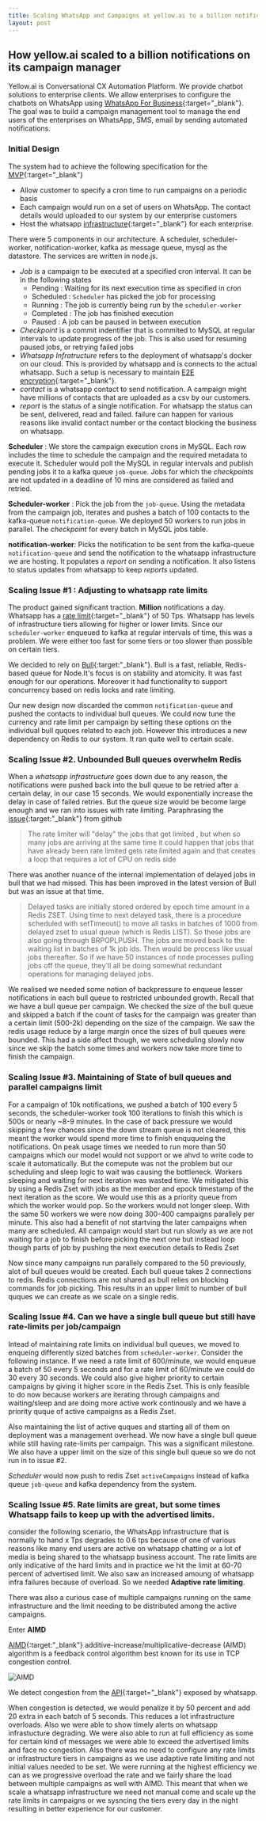 ```yaml
---
title: Scaling WhatsApp and Campaigns at yellow.ai to a billion notifications
layout: post
---
```


## How yellow.ai scaled to a billion notifications on its campaign manager

Yellow.ai is Conversational CX Automation Platform. We provide chatbot solutions to enterprise clients.
We allow enterprises to configure the chatbots on WhatsApp using [WhatsApp For Business](https://developers.facebook.com/docs/whatsapp/business-management-api/using-the-api){:target="_blank"}.
The goal was to build a campaign management tool to manage the end users of the enterprises on WhatsApp, SMS, email by sending automated notifications.

### Initial Design

The system had to achieve the following specification for the [MVP](https://en.wikipedia.org/wiki/Minimum_viable_product){:target="_blank"}
- Allow customer to specify a cron time to run campaigns on a periodic basis
- Each campaign would run on a set of users on WhatsApp. The contact details would uploaded to our system by our enterprise customers
- Host the whatsapp [infrastructure](https://developers.facebook.com/docs/whatsapp/on-premises/get-started/installation){:target="_blank"} for each enterprise.



There were 5 components in our architecture. A scheduler, scheduler-worker, notification-worker, kafka as message queue, mysql as the datastore. The services are written in node.js.


- *Job* is a campaign to be executed at a specified cron interval. It can be in the following states
  - Pending : Waiting for its next execution time as specified in cron 
  - Scheduled : `Scheduler` has picked the job for processing
  - Running : The job is currently being run by the `scheduler-worker`
  - Completed : The job has finished execution
  - Paused : A job can be paused in between execution
- *Checkpoint* is a commit indentifier that is commited to MySQL at regular intervals to update progress of the job. This is also used for resuming paused jobs, or retrying failed jobs
- *Whatsapp Infratructure* refers to the deployment of whatsapp's docker on our cloud. This is provided by whatsapp and is connects to the actual whatsapp. Such a setup is necessary to maintain [E2E encryption](https://en.wikipedia.org/wiki/End-to-end_encryption){:target="_blank"}.
- *contact* is a whatsapp contact to send notification. A campaign might have millions of contacts that are uploaded as a csv by our customers.
- *report* is the status of a single notification. For whatsapp the status can be sent, delivered, read and failed. failure can happen for various reasons like invalid contact number or the contact blocking the business on whatsapp.

**Scheduler** : We store the campaign execution crons in MySQL. Each row includes the time to schedule the campaign and the required metadata to execute it. Scheduler would poll the MySQL in regular intervals and publish pending jobs it to a kafka queue `job-queue`. Jobs for which the *checkpoints* are not updated in a deadline of 10 mins are considered as failed and retried.

**Scheduler-worker** : Pick the job from the `job-queue`. Using the metadata from the campaign job, iterates and pushes a batch of 100 contacts to the kafka-queue `notification-queue`. We deployed 50 workers to run jobs in parallel. The *checkpoint* for every batch in MySQL jobs table.

**notification-worker**: Picks the notification to be sent from the kafka-queue `notification-queue` and send the notification to the whatsapp infrastructure we are hosting. It populates a *report* on sending a notification. It also listens to status updates from whatsapp to keep *reports* updated.

### Scaling Issue #1 : Adjusting to whatsapp rate limits
The product gained significant traction. **Million** notifications a day. Whatsapp has a  [rate limit](https://developers.facebook.com/docs/whatsapp/api/rate-limits/#capacity){:target="_blank"} of 50 Tps. Whatsapp has levels of infrastructure tiers allowing for higher or lower limits. Since our `scheduler-worker` enqueued to kafka at regular intervals of time, this was a problem. We were either too fast for some tiers or too slower than possible on certain tiers.

We decided to rely on [Bull](https://github.com/OptimalBits/bull){:target:"_blank"}. Bull is a fast, reliable, Redis-based queue for Node.It's focus is on stability and atomicity. It was fast enough for our operations. Moreover it had functionality to support concurrency based on redis locks and rate limiting. 

Our new design now discarded the common `notification-queue` and pushed the contacts to individual bull queues. We could now tune the currency and rate limit per campaign by setting these options on the individual bull quques related to each job. However this introduces a new dependency on Redis to our system. It ran quite well to certain scale.

### Scaling Issue #2. Unbounded Bull queues overwhelm Redis

When a *whatsapp infrastructure* goes down due to any reason, the notifications were pushed back into the bull queue to be retried after a certain delay, in our case 15 seconds. We would exponentially increase the delay in case of failed retries.
But the queue size would be become large enough and we ran into issues with rate limiting. Paraphrasing the [issue](https://github.com/OptimalBits/bull/issues/1941#issuecomment-799402453){:target:"_blank"} from github
>The rate limiter will "delay" the jobs that get limited , but when so many jobs are arriving at the same time it could happen that jobs that have already been rate limited gets rate limited again and that creates a loop that requires a lot of CPU on redis side

There was another nuance of the internal implementation of delayed jobs in bull that we had missed. This has been improved in the latest version of Bull but was an issue at that time.
 > Delayed tasks are initially stored ordered by epoch time amount in a Redis ZSET. Using time to next delayed task, there is a procedure scheduled with setTimeout() to move all tasks in batches of 1000 from delayed zset to usual queue (which is Redis LIST). So these jobs are also going through BRPOPLPUSH. The jobs are moved back to the waiting list in batches of 1k job ids. Then would be process like usual jobs thereafter. So if we have 50 instances of node processes pulling jobs off the queue, they'll all be doing somewhat redundant operations for managing delayed jobs.
 
We realised we needed some notion of backpressure to enqueue lesser notifications in each bull queue to restricted unbounded growth. Recall that we have a bull queue per campaign. We checked the size of the bull queue and skipped a batch if the count of tasks for the campaign was greater than a certain limit (500-2k) depending on the size of the campaign. We saw the redis usage reduce by a large margin once the sizes of bull queues were bounded. This had a side affect though, we were scheduling slowly now since we skip the batch some times and workers now take more time to finish the campaign.


### Scaling Issue #3. Maintaining of State of bull queues and parallel campaigns limit

For a campaign of 10k notifications, we pushed a batch of 100 every 5 seconds, the scheduler-worker took 100 iterations to finish this which is 500s or nearly ~8-9 minutes. In the case of back pressure we would skipping a few chances since the down stream queue is not cleared, this meant the worker would spend more time to finish enququeing the notifications.
On peak usage times we needed to run more than 50 campaigns which our model would not support or we ahvd to write code to scale it automatically. But the comepute was not the problem but our scheduling and sleep logic to wait was causing the bottleneck.
Workers sleeping and waiting for next iteration was wasted time. We mitigated this by using a Redis Zset with jobs as the member and epock timestamp of the next iteration as the score. We would use this as a priority queue from which the worker would pop. So the workers would not longer sleep. With the same 50 workers we were now doing 300-400 campaigns parallely per minute.
This also had a benefit of not startving the later campaigns when many are scheduled. All campaign would start but run slowly as we are not waiting for a job to finish before picking the next one but instead loop though parts of job by pushing the next execution details to Redis Zset
<!--Todo add more clarity here-->

Now since many campaigns run parallely compared to the 50 previously, alot of bull queues would be created. Each bull queue takes 2 connections to redis. Redis connections are not shared as bull relies on blocking commands for job picking. This results in an upper limit to number of bull quques we can create as we scale on a single redis.

### Scaling Issue #4. Can we have a single bull queue but still have rate-limits per job/campaign

Intead of maintaining rate limits on individual bull queues, we moved to enqueing differently sized batches from `scheduler-worker`. Consider the following instance. If we need a rate limit of 600/minute, we would enqueue a batch of 50 every 5 seconds and for a rate limit of 60/minute we could do 30 every 30 seconds. We could also give higher priority to certain campaigns by giving it higher score in the Redis Zset. This is only feasible to do now because workers are iterating through campaigns and waiting/sleep and are doing more active work continously and we have a priority quque of active campaigns as a Redis Zset.

Also maintaining the list of active quques and starting all of them on deployment was a management overhead. We now have a single bull queue while still having rate-limits per campaign. This was a significant milestone. We also have a upper limit on the size of this single bull queue so we do not run in to issue #2. 

*Scheduler* would now push to redis Zset `activeCampaigns` instead of kafka queue `job-queue` and kafka dependency from the system.


### Scaling Issue #5. Rate limits are great, but some times Whatsapp fails to keep up with the advertised limits.

consider the following scenario, the WhatsApp infrastructure that is normally to hand x Tps degrades to 0.6 tps because of one of various reasons like many end users are active on whatsapp chatting or a lot of media is being shared to the whatsapp business account. The rate limits are only indicative of the hard limits and in practice we hit the limit at 60-70 percent of advertised limit. We also saw an increased amoung of whatsapp infra failures because of overload.
So we needed **Adaptive rate limiting**.

There was also a curious case of multiple campaigns running on the same infrastructure and the limit needing to be distributed among the active campaigns.

Enter **AIMD**

[AIMD](https://en.wikipedia.org/wiki/Additive_increase/multiplicative_decrease){:target:"_blank"} additive-increase/multiplicative-decrease (AIMD) algorithm is a feedback control algorithm best known for its use in TCP congestion control. 

<!--todo make mathc look good-->

![AIMD](https://wikimedia.org/api/rest_v1/media/math/render/svg/55a5e0b0be92bbdfd774092e0da9a41e4450c607)


We detect congestion from the [API](https://developers.facebook.com/docs/whatsapp/api/stats/app){:target="_blank"} exposed by whatsapp. 

<!--todo add important data here inline at all places-->
When congestion is detected, we would penalize it by 50 percent and add 20 extra in each batch of 5 seconds. This reduces a lot infrastructure overloads. Also we were able to show timely alerts on whatsapp infrastucture degrading. We were also able to run at full efficiency as some for certain kind of messages we were able to exceed the advertised limits and face no congestion.
Also there was no need to configure any rate limits or infrastructure tiers in campaigns as we use adaptive rate limiting and not initial values needed to be set.
We were running at the highest efficiency we can as we progressive overload the rate and we fairly share the load between multiple campaigns as well with AIMD.
This meant that when we scale a whatsapp infrastructure we need not manual come and scale up the rate limits in campaigns or we sysncing the tiers every day in the night resulting in better experience for our customer.